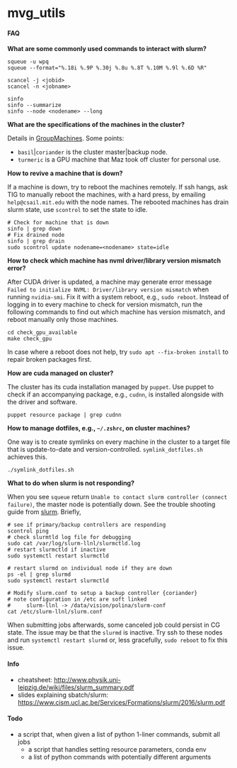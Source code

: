 # mvg_utils


#### FAQ

**What are some commonly used commands to interact with slurm?**

```
squeue -u wpq
squeue --format="%.18i %.9P %.30j %.8u %.8T %.10M %.9l %.6D %R"

scancel -j <jobid>
scancel -n <jobname>

sinfo
sinfo --summarize
sinfo --node <nodename> --long
```

**What are the specifications of the machines in the cluster?**

Details in [GroupMachines](https://projects.csail.mit.edu/cgi-bin/wiki/view/Gollandgrp/GroupMachines). Some points: 
- `basil`|`coriander` is the cluster master|backup node.
- `turmeric` is a GPU machine that Maz took off cluster for personal use.

**How to revive a machine that is down?**

If a machine is down, try to reboot the machines remotely. If ssh hangs, ask TIG to manually reboot the machines, with a hard press, by emailing `help@csail.mit.edu` with the node names. The rebooted machines has drain slurm state, use `scontrol` to set the state to idle.

```
# Check for machine that is down
sinfo | grep down
# Fix drained node
sinfo | grep drain
sudo scontrol update nodename=<nodename> state=idle
```

**How to check which machine has nvml driver/library version mismatch error?**

After CUDA driver is updated, a machine may generate error message `Failed to initialize NVML: Driver/library version mismatch` when running `nvidia-smi`. Fix it with a system reboot, e.g., `sudo reboot`. Instead of logging in to every machine to check for version mismatch, run the following commands to find out which machine has version mismatch, and reboot manually only those machines.

```
cd check_gpu_available
make check_gpu
```

In case where a reboot does not help, try `sudo apt --fix-broken install` to repair broken packages first.


**How are cuda managed on cluster?**

The cluster has its cuda installation managed by `puppet`. Use puppet to check if an accompanying package, e.g., `cudnn`, is installed alongside with the driver and software. 

```
puppet resource package | grep cudnn
```

**How to manage dotfiles, e.g., `~/.zshrc`, on cluster machines?**

One way is to create symlinks on every machine in the cluster to a target file that is update-to-date and version-controlled. `symlink_dotfiles.sh` achieves this. 

```
./symlink_dotfiles.sh
```


**What to do when slurm is not responding?**

When you see `squeue` return `Unable to contact slurm controller (connect failure)`, the master node is potentially down. See the trouble shooting guide from [slurm](https://slurm.schedmd.com/troubleshoot.html). Briefly,

```
# see if primary/backup controllers are responding
scontrol ping
# check slurmtld log file for debugging
sudo cat /var/log/slurm-llnl/slurmctld.log
# restart slurmctld if inactive
sudo systemctl restart slurmctld

# restart slurmd on individual node if they are down 
ps -el | grep slurmd
sudo systemctl restart slurmctld

# Modify slurm.conf to setup a backup controller {coriander}
# note configuration in /etc are soft linked 
#     slurm-llnl -> /data/vision/polina/slurm-conf
cat /etc/slurm-llnl/slurm.conf
```

When submitting jobs afterwards, some canceled job could persist in CG state. The issue may be that the `slurmd` is inactive. Try ssh to these nodes and run `systemctl restart slurmd` or, less gracefully, `sudo reboot` to fix this issue.


#### Info 

- cheatsheet: http://www.physik.uni-leipzig.de/wiki/files/slurm_summary.pdf
- slides explaining sbatch/slurm: https://www.cism.ucl.ac.be/Services/Formations/slurm/2016/slurm.pdf


#### Todo 


- a script that, when given a list of python 1-liner commands, submit all jobs 
    - a script that handles setting resource parameters, conda env
    - a list of python commands with potentially different arguments
